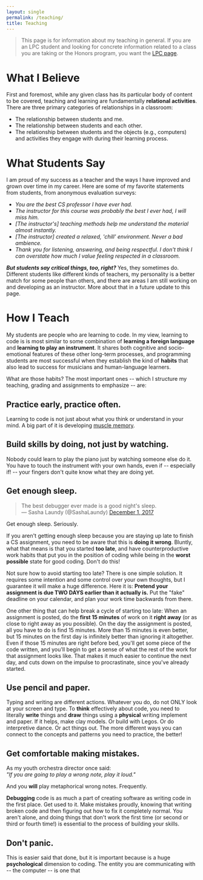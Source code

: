 ```yaml
---
layout: single
permalink: /teaching/
title: Teaching
---
```

> This page is for information about my teaching in general. If you are an LPC student and looking for concrete information related to a class you are taking or the Honors program, you want the [LPC page](/lpc/).

# What I Believe

First and foremost, while any given class has its particular body of content to be covered,
teaching and learning are fundamentally **relational activities**. There are three primary categories of
relationships in a classroom:

- The relationship between students and me.
- The relationship between students and each other.
- The relationship between students and the objects (e.g., computers) and activities they engage with during their learning process.

# What Students Say

I am proud of my success as a teacher and the ways I have improved and grown
over time in my career. Here are some of my favorite statements from students,
from anonymous evaluation surveys:

- _You are the best CS professor I have ever had._
- _The instructor for this course was probably the best I ever had, I will miss him._
- _[The instructor's] teaching methods help me understand the material almost instantly._
- _[The instructor] created a relaxed, 'chill' environment. Never a bad ambience._
- _Thank you for listening, answering, and being respectful. I don't think I can overstate how much I value feeling respected in a classroom._

_**But students say critical things, too, right?**_ Yes, they sometimes do. Different students like different kinds of teachers, my personality is a better match
for some people than others, and there are areas I am still working on and developing as an instructor.
More about that in a future update to this page.

# How I Teach

My students are people who are learning to code. In my view, learning to code is is most similar to some combination of **learning a foreign language** and
**learning to play an instrument**. It shares both cognitive and socio-emotional features of these other long-term processes, and programming students are most successful when they establish the kind of **habits** that also lead to success for musicians and human-language learners.

What are those habits? The most important ones -- which I structure my teaching, grading and assignments to emphasize -- are:

## Practice early, practice often.

Learning to code is not just about what you think or understand in your mind. A big part of it is 
developing [muscle memory](https://en.wikipedia.org/wiki/Muscle_memory).

## Build skills by doing, not just by watching.

Nobody could learn to play the piano just by watching someone else do it. You have to touch the instrument 
with your own hands, even if -- especially if! -- your fingers don't quite know what they are doing yet. 

## Get enough sleep.

<blockquote class="twitter-tweet" data-lang="en"><p lang="en" dir="ltr">The best debugger ever made is a good night&#39;s sleep.<br />&mdash; Sasha Laundy (@SashaLaundy) <a href="https://twitter.com/SashaLaundy/status/936661004137635840?ref_src=twsrc%5Etfw">December 1, 2017</a></p></blockquote>

Get enough sleep. Seriously.

If you aren't getting enough sleep because you are staying up late to finish a CS assignment, you need to be aware that
this is **doing it wrong**. Bluntly, what that means is that you started **too late**, and have counterproductive work habits that put you in the position of coding while being in the **worst possible** state for good coding. Don't do this!

Not sure how to avoid starting too late? There is one simple solution. It requires some intention and some control over your own thoughts, but I guarantee it will make a huge difference. Here it is: **Pretend your assignment is due
TWO DAYS earlier than it actually is.** Put the "fake" deadline on your calendar, and plan your work time backwards
from there. 

One other thing that can help break a cycle of starting too late: When an assignment is posted, do the **first 15 minutes** of work on it **right away** (or as close to right away as you possible). On the day the assignment is posted, all you have to do is find 15 minutes. More than 15 minutes is even better, but 15 minutes on the first day is infinitely better than ignoring it altogether. Even if those 15 minutes are right before bed, you'll get some piece of the code written, and you'll begin to get a sense of what the rest of the work for that assignment looks like. That makes it much easier to continue the next day, and cuts down on the impulse to procrastinate, since you've already started.

## Use pencil and paper.

Typing and writing are different actions. Whatever you do, do not ONLY look at your screen and type. To **think** effectively about code, you need to literally **write** things and **draw** things  using a **physical** writing implement and paper. If it helps, make clay models. Or build with Legos. Or do interpretive dance. Or act things out. The more different ways you can connect to the concepts and patterns you need to practice, the better!

## Get comfortable making mistakes.

As my youth orchestra director once said:<br />
_"If you are going to play a wrong note, play it loud."_

And you **will** play metaphorical wrong notes. Frequently.

**Debugging** code is as much a part of creating software as
writing code in the first place. Get used to it. Make mistakes proudly, knowing that writing broken code
and then figuring out how to fix it completely normal.
You aren't alone, and doing things that don't work the first time (or second or third or fourth time!) 
is essential to the process of building your skills.

## Don't panic.

This is easier said that done, but it is important because is a huge **psychological** dimension to coding. The entity you are communicating with -- the computer -- is one that 
